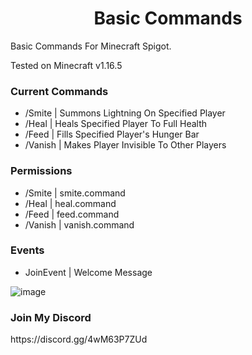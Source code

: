 <h1 align="center">Basic Commands</h1>

Basic Commands For Minecraft Spigot.

Tested on Minecraft v1.16.5

<h3>Current Commands</h3>

- /Smite <player> | Summons Lightning On Specified Player
- /Heal <player> | Heals Specified Player To Full Health
- /Feed <player> | Fills Specified Player's Hunger Bar
- /Vanish | Makes Player Invisible To Other Players

<h3>Permissions</h3>

- /Smite | smite.command
- /Heal | heal.command
- /Feed | feed.command
- /Vanish | vanish.command

<h3>Events</h3>

- JoinEvent | Welcome Message

![image](https://user-images.githubusercontent.com/55334764/115594282-29cf1580-a29b-11eb-856b-2732b28e8dab.png)



<h3>Join My Discord</h3>
https://discord.gg/4wM63P7ZUd
